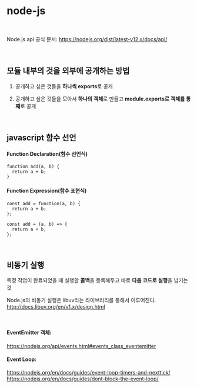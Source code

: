 # node-js

<br>

Node.js api 공식 문서: https://nodejs.org/dist/latest-v12.x/docs/api/

<br>

## 모듈 내부의 것을 외부에 공개하는 방법

1. 공개하고 싶은 것들을 **하나씩 exports**로 공개

2. 공개하고 싶은 것들을 모아서 **하나의 객체**로 만들고 **module.exports로 객체를 통째**로 공개

<br>

## javascript 함수 선언

#### Function Declaration(함수 선언식)

```
function add(a, b) {
  return a + b;
}
```

#### Function Expression(함수 표현식)

```
const add = function(a, b) {
  return a + b;
};
```
```
const add = (a, b) => { 
  return a + b;
};
```

<br>

## 비동기 실행

특정 작업이 완료되었을 때 실행할 **콜백**을 등록해두고 바로 **다음 코드로 실행**을 넘기는 것

Node.js의 비동기 실행은 libuv라는 라이브러리를 통해서 이루어진다. http://docs.libuv.org/en/v1.x/design.html


<br>

#### EventEmitter 객체:  
https://nodejs.org/api/events.html#events_class_eventemitter

#### Event Loop: 
https://nodejs.org/en/docs/guides/event-loop-timers-and-nexttick/
https://nodejs.org/en/docs/guides/dont-block-the-event-loop/ 
                 
